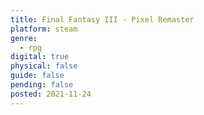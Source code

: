 ```yaml
---
title: Final Fantasy III - Pixel Remaster
platform: steam
genre:
  - rpg
digital: true
physical: false
guide: false
pending: false
posted: 2021-11-24
---
```

